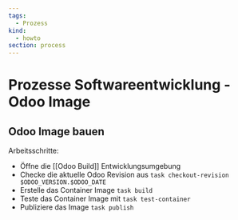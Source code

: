 ```yaml
---
tags:
  - Prozess
kind:
  - howto
section: process
---
```


# Prozesse Softwareentwicklung - Odoo Image

## Odoo Image bauen

Arbeitsschritte:

- Öffne die [[Odoo Build]] Entwicklungsumgebung
- Checke die aktuelle Odoo Revision aus `task checkout-revision $ODOO_VERSION.$ODOO_DATE`
- Erstelle das Container Image `task build`
- Teste das Container Image mit `task test-container`
- Publiziere das Image `task publish`
